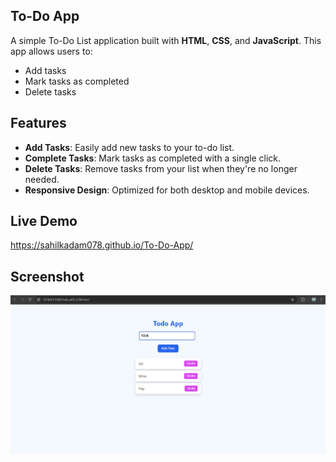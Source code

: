 ## To-Do App

A simple To-Do List application built with **HTML**, **CSS**, and **JavaScript**. This app allows users to:

- Add tasks
- Mark tasks as completed
- Delete tasks

## Features

- **Add Tasks**: Easily add new tasks to your to-do list.
- **Complete Tasks**: Mark tasks as completed with a single click.
- **Delete Tasks**: Remove tasks from your list when they're no longer needed.
- **Responsive Design**: Optimized for both desktop and mobile devices.

## Live Demo

https://sahilkadam078.github.io/To-Do-App/

## Screenshot

![To-Do App Screenshot](assets/homepage.png)
